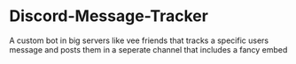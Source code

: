 # Discord-Message-Tracker
A custom bot in big servers like vee friends that tracks a specific users message and posts them in a seperate channel that includes a fancy embed
